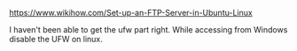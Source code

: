 https://www.wikihow.com/Set-up-an-FTP-Server-in-Ubuntu-Linux

I haven't been able to get the ufw part right. While accessing from Windows disable the UFW on linux.

